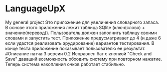 # LanguageUpX
My general project
Это приложение для увеличения словарного запаса. В основе этого приложения лежит таблица SQlite (ключ(слово) + значение(перевод)). Пользователь должен заполнить таблицу своими словами и запустить тест. Приложение предусматривает до 4 (и даже 6 если удастся реализовать эрудирование) вариантов тестирования. В конце теста приложение показывает пользователю ее результат.
#Описание патча 3 версии 0.2
Исправлен баг с кнопкой "Check and Save" даваший возможность обходить систему при повторном нажатие. Теперь система накопления очков работает стабильно.
